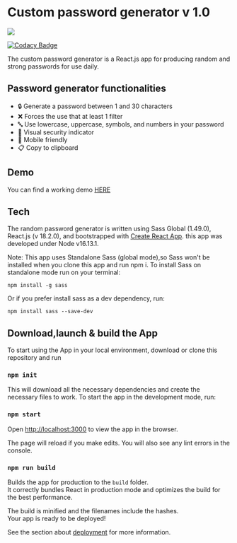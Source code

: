 # Custom password generator v 1.0

![](https://www.ajsevillano.com/pg-screenshot.jpg)

[![Codacy Badge](https://app.codacy.com/project/badge/Grade/932b456405d340868271fe85ef9a672f)](https://www.codacy.com/gh/ajsevillano/password-generator/dashboard?utm_source=github.com&utm_medium=referral&utm_content=ajsevillano/password-generator&utm_campaign=Badge_Grade)

The custom password generator is a React.js app for producing random and strong passwords for use daily.

## Password generator functionalities

- 🔒 Generate a password between 1 and 30 characters
- ❌ Forces the use that at least 1 filter
- 🔤 Use lowercase, uppercase, symbols, and numbers in your password
- 🎨 Visual security indicator
- 📱 Mobile friendly
- 📋 Copy to clipboard

## Demo

You can find a working demo [HERE](https://lucid-goldberg-c11d8e.netlify.app/)

## Tech

The random password generator is written using Sass Global (1.49.0), React.js (v 18.2.0), and bootstrapped with [Create React App](https://github.com/facebook/create-react-app). this app was developed under Node v16.13.1.

Note: This app uses Standalone Sass (global mode),so Sass won't be installed when you clone this app and run npm i.
To install Sass on standalone mode run on your terminal:

```
npm install -g sass
```

Or if you prefer install sass as a dev dependency, run:

```
npm install sass --save-dev
```

## Download,launch & build the App

To start using the App in your local environment, download or clone this repository and run

### `npm init`

This will download all the necessary dependencies and create the necessary files to work. To start the app in the development mode, run:

### `npm start`

Open [http://localhost:3000](http://localhost:3000) to view the app in the browser.

The page will reload if you make edits. You will also see any lint errors in the console.

### `npm run build`

Builds the app for production to the `build` folder.\
It correctly bundles React in production mode and optimizes the build for the best performance.

The build is minified and the filenames include the hashes.\
Your app is ready to be deployed!

See the section about [deployment](https://facebook.github.io/create-react-app/docs/deployment) for more information.
